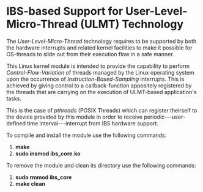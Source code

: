# IBS-based Support for User-Level-Micro-Thread (ULMT) Technology

The *User-Level-Micro-Thread* technology requires to be supported by both the hardware interrupts and related kernel facilities to make it possible for OS-threads to slide out from their execution flow in a safe manner.

This Linux kernel module is intended to provide the capability to perform *Control-Flow-Variation* of threads managed by the Linux operating system upon the occurrence of *Instruction-Based-Sampling* interrupts. This is achieved by giving control to a callback-function appositely registered by the threads that are carrying on the execution of ULMT-based application's tasks.

This is the case of *pthreads* (POSIX Threads) which can register theirself to the device provided by this module in order to receive periodic---user-defined time interval---interrupt from IBS hardware support.

To compile and install the module use the following commands:
1. **make**
2. **sudo insmod ibs_core.ko**

To remove the module and clean its directory use the following commands:
1. **sudo rmmod ibs_core**
2. **make clean**
